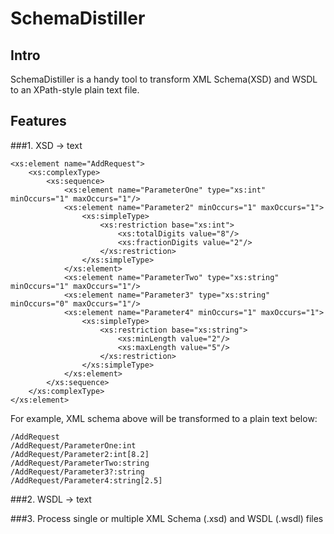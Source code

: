 SchemaDistiller
===========
Intro
-----------
SchemaDistiller is a handy tool to transform XML Schema(XSD) and WSDL to an XPath-style plain text file.

Features
-----------
###1. XSD -> text

	<xs:element name="AddRequest">
		<xs:complexType>
			<xs:sequence>
				<xs:element name="ParameterOne" type="xs:int" minOccurs="1" maxOccurs="1"/>
				<xs:element name="Parameter2" minOccurs="1" maxOccurs="1">
					<xs:simpleType>
						<xs:restriction base="xs:int">
							<xs:totalDigits value="8"/>
							<xs:fractionDigits value="2"/>
						</xs:restriction>
					</xs:simpleType>
				</xs:element>
				<xs:element name="ParameterTwo" type="xs:string" minOccurs="1" maxOccurs="1"/>
				<xs:element name="Parameter3" type="xs:string" minOccurs="0" maxOccurs="1"/>
				<xs:element name="Parameter4" minOccurs="1" maxOccurs="1">
					<xs:simpleType>
						<xs:restriction base="xs:string">
							<xs:minLength value="2"/>
							<xs:maxLength value="5"/>
						</xs:restriction>
					</xs:simpleType>
				</xs:element>
			</xs:sequence>
		</xs:complexType>
	</xs:element>

For example, XML schema above will be transformed to a plain text below:

	/AddRequest
	/AddRequest/ParameterOne:int
	/AddRequest/Parameter2:int[8.2]
	/AddRequest/ParameterTwo:string
	/AddRequest/Parameter3?:string
	/AddRequest/Parameter4:string[2.5]
	
	
###2. WSDL -> text

###3. Process single or multiple XML Schema (.xsd) and WSDL (.wsdl) files